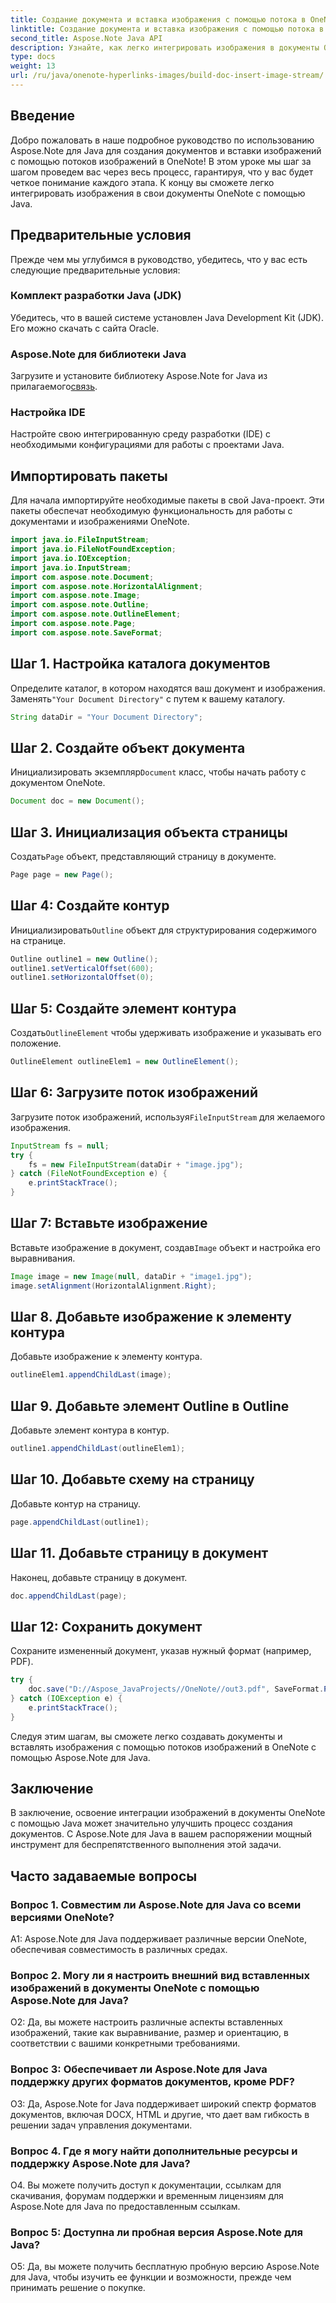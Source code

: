 ```yaml
---
title: Создание документа и вставка изображения с помощью потока в OneNote — Java
linktitle: Создание документа и вставка изображения с помощью потока в OneNote — Java
second_title: Aspose.Note Java API
description: Узнайте, как легко интегрировать изображения в документы OneNote с помощью Aspose.Note для Java. Пошаговое руководство для разработчиков Java.
type: docs
weight: 13
url: /ru/java/onenote-hyperlinks-images/build-doc-insert-image-stream/
---
```

## Введение

Добро пожаловать в наше подробное руководство по использованию Aspose.Note для Java для создания документов и вставки изображений с помощью потоков изображений в OneNote! В этом уроке мы шаг за шагом проведем вас через весь процесс, гарантируя, что у вас будет четкое понимание каждого этапа. К концу вы сможете легко интегрировать изображения в свои документы OneNote с помощью Java.

## Предварительные условия

Прежде чем мы углубимся в руководство, убедитесь, что у вас есть следующие предварительные условия:

### Комплект разработки Java (JDK)

Убедитесь, что в вашей системе установлен Java Development Kit (JDK). Его можно скачать с сайта Oracle.

### Aspose.Note для библиотеки Java

 Загрузите и установите библиотеку Aspose.Note for Java из прилагаемого[связь](https://releases.aspose.com/note/java/).

### Настройка IDE

Настройте свою интегрированную среду разработки (IDE) с необходимыми конфигурациями для работы с проектами Java.

## Импортировать пакеты

Для начала импортируйте необходимые пакеты в свой Java-проект. Эти пакеты обеспечат необходимую функциональность для работы с документами и изображениями OneNote.

```java
import java.io.FileInputStream;
import java.io.FileNotFoundException;
import java.io.IOException;
import java.io.InputStream;
import com.aspose.note.Document;
import com.aspose.note.HorizontalAlignment;
import com.aspose.note.Image;
import com.aspose.note.Outline;
import com.aspose.note.OutlineElement;
import com.aspose.note.Page;
import com.aspose.note.SaveFormat;
```

## Шаг 1. Настройка каталога документов

 Определите каталог, в котором находятся ваш документ и изображения. Заменять`"Your Document Directory"` с путем к вашему каталогу.

```java
String dataDir = "Your Document Directory";
```

## Шаг 2. Создайте объект документа

 Инициализировать экземпляр`Document` класс, чтобы начать работу с документом OneNote.

```java
Document doc = new Document();
```

## Шаг 3. Инициализация объекта страницы

 Создать`Page` объект, представляющий страницу в документе.

```java
Page page = new Page();
```

## Шаг 4: Создайте контур

 Инициализировать`Outline` объект для структурирования содержимого на странице.

```java
Outline outline1 = new Outline();
outline1.setVerticalOffset(600);
outline1.setHorizontalOffset(0);
```

## Шаг 5: Создайте элемент контура

 Создать`OutlineElement` чтобы удерживать изображение и указывать его положение.

```java
OutlineElement outlineElem1 = new OutlineElement();
```

## Шаг 6: Загрузите поток изображений

 Загрузите поток изображений, используя`FileInputStream` для желаемого изображения.

```java
InputStream fs = null;
try {
    fs = new FileInputStream(dataDir + "image.jpg");
} catch (FileNotFoundException e) {
    e.printStackTrace();
}
```

## Шаг 7: Вставьте изображение

 Вставьте изображение в документ, создав`Image` объект и настройка его выравнивания.

```java
Image image = new Image(null, dataDir + "image1.jpg");
image.setAlignment(HorizontalAlignment.Right);
```

## Шаг 8. Добавьте изображение к элементу контура

Добавьте изображение к элементу контура.

```java
outlineElem1.appendChildLast(image);
```

## Шаг 9. Добавьте элемент Outline в Outline

Добавьте элемент контура в контур.

```java
outline1.appendChildLast(outlineElem1);
```

## Шаг 10. Добавьте схему на страницу

Добавьте контур на страницу.

```java
page.appendChildLast(outline1);
```

## Шаг 11. Добавьте страницу в документ

Наконец, добавьте страницу в документ.

```java
doc.appendChildLast(page);
```

## Шаг 12: Сохранить документ

Сохраните измененный документ, указав нужный формат (например, PDF).

```java
try {
    doc.save("D://Aspose_JavaProjects//OneNote//out3.pdf", SaveFormat.Pdf);
} catch (IOException e) {
    e.printStackTrace();
}
```

Следуя этим шагам, вы сможете легко создавать документы и вставлять изображения с помощью потоков изображений в OneNote с помощью Aspose.Note для Java.

## Заключение

В заключение, освоение интеграции изображений в документы OneNote с помощью Java может значительно улучшить процесс создания документов. С Aspose.Note для Java в вашем распоряжении мощный инструмент для беспрепятственного выполнения этой задачи.

## Часто задаваемые вопросы

### Вопрос 1. Совместим ли Aspose.Note для Java со всеми версиями OneNote?

A1: Aspose.Note для Java поддерживает различные версии OneNote, обеспечивая совместимость в различных средах.

### Вопрос 2. Могу ли я настроить внешний вид вставленных изображений в документы OneNote с помощью Aspose.Note для Java?

О2: Да, вы можете настроить различные аспекты вставленных изображений, такие как выравнивание, размер и ориентацию, в соответствии с вашими конкретными требованиями.

### Вопрос 3: Обеспечивает ли Aspose.Note для Java поддержку других форматов документов, кроме PDF?

О3: Да, Aspose.Note for Java поддерживает широкий спектр форматов документов, включая DOCX, HTML и другие, что дает вам гибкость в решении задач управления документами.

### Вопрос 4. Где я могу найти дополнительные ресурсы и поддержку Aspose.Note для Java?

О4. Вы можете получить доступ к документации, ссылкам для скачивания, форумам поддержки и временным лицензиям для Aspose.Note для Java по предоставленным ссылкам.

### Вопрос 5: Доступна ли пробная версия Aspose.Note для Java?

О5: Да, вы можете получить бесплатную пробную версию Aspose.Note для Java, чтобы изучить ее функции и возможности, прежде чем принимать решение о покупке.
